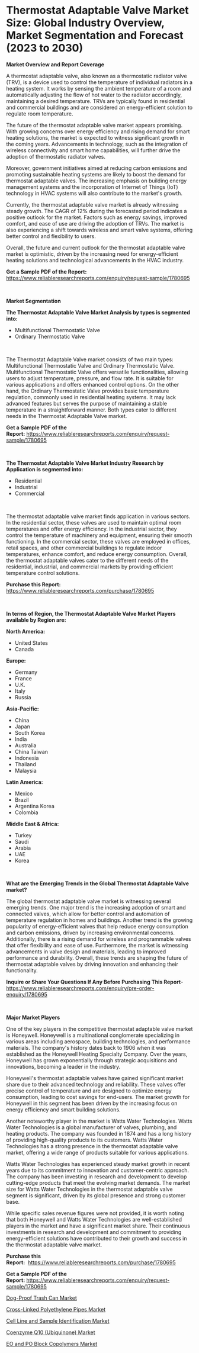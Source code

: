<p><h1>Thermostat Adaptable Valve Market Size: Global Industry Overview, Market Segmentation and Forecast (2023 to 2030)</h1></p><p><strong>Market Overview and Report Coverage</strong></p>
<p><p>A thermostat adaptable valve, also known as a thermostatic radiator valve (TRV), is a device used to control the temperature of individual radiators in a heating system. It works by sensing the ambient temperature of a room and automatically adjusting the flow of hot water to the radiator accordingly, maintaining a desired temperature. TRVs are typically found in residential and commercial buildings and are considered an energy-efficient solution to regulate room temperature.</p><p>The future of the thermostat adaptable valve market appears promising. With growing concerns over energy efficiency and rising demand for smart heating solutions, the market is expected to witness significant growth in the coming years. Advancements in technology, such as the integration of wireless connectivity and smart home capabilities, will further drive the adoption of thermostatic radiator valves.</p><p>Moreover, government initiatives aimed at reducing carbon emissions and promoting sustainable heating systems are likely to boost the demand for thermostat adaptable valves. The increasing emphasis on building energy management systems and the incorporation of Internet of Things (IoT) technology in HVAC systems will also contribute to the market's growth.</p><p>Currently, the thermostat adaptable valve market is already witnessing steady growth. The CAGR of 12% during the forecasted period indicates a positive outlook for the market. Factors such as energy savings, improved comfort, and ease of use are driving the adoption of TRVs. The market is also experiencing a shift towards wireless and smart valve systems, offering better control and flexibility to users.</p><p>Overall, the future and current outlook for the thermostat adaptable valve market is optimistic, driven by the increasing need for energy-efficient heating solutions and technological advancements in the HVAC industry.</p></p>
<p><strong>Get a Sample PDF of the Report:</strong> <a href="https://www.reliableresearchreports.com/enquiry/request-sample/1780695">https://www.reliableresearchreports.com/enquiry/request-sample/1780695</a></p>
<p>&nbsp;</p>
<p><strong>Market Segmentation</strong></p>
<p><strong>The Thermostat Adaptable Valve Market Analysis by types is segmented into:</strong></p>
<p><ul><li>Multifunctional Thermostatic Valve</li><li>Ordinary Thermostatic Valve</li></ul></p>
<p>&nbsp;</p>
<p><p>The Thermostat Adaptable Valve market consists of two main types: Multifunctional Thermostatic Valve and Ordinary Thermostatic Valve. Multifunctional Thermostatic Valve offers versatile functionalities, allowing users to adjust temperature, pressure, and flow rate. It is suitable for various applications and offers enhanced control options. On the other hand, the Ordinary Thermostatic Valve provides basic temperature regulation, commonly used in residential heating systems. It may lack advanced features but serves the purpose of maintaining a stable temperature in a straightforward manner. Both types cater to different needs in the Thermostat Adaptable Valve market.</p></p>
<p><strong>Get a Sample PDF of the Report:</strong>&nbsp;<a href="https://www.reliableresearchreports.com/enquiry/request-sample/1780695">https://www.reliableresearchreports.com/enquiry/request-sample/1780695</a></p>
<p>&nbsp;</p>
<p><strong>The Thermostat Adaptable Valve Market Industry Research by Application is segmented into:</strong></p>
<p><ul><li>Residential</li><li>Industrial</li><li>Commercial</li></ul></p>
<p>&nbsp;</p>
<p><p>The thermostat adaptable valve market finds application in various sectors. In the residential sector, these valves are used to maintain optimal room temperatures and offer energy efficiency. In the industrial sector, they control the temperature of machinery and equipment, ensuring their smooth functioning. In the commercial sector, these valves are employed in offices, retail spaces, and other commercial buildings to regulate indoor temperatures, enhance comfort, and reduce energy consumption. Overall, the thermostat adaptable valves cater to the different needs of the residential, industrial, and commercial markets by providing efficient temperature control solutions.</p></p>
<p><strong>Purchase this Report:</strong>&nbsp; <a href="https://www.reliableresearchreports.com/purchase/1780695">https://www.reliableresearchreports.com/purchase/1780695</a></p>
<p>&nbsp;</p>
<p><strong>In terms of Region, the Thermostat Adaptable Valve Market Players available by Region are:</strong></p>
<p>
    <p> <strong> North America: </strong>
        <ul>
            <li>United States</li>
            <li>Canada</li>
        </ul>
        </p> 
    <p> <strong> Europe: </strong>
        <ul>
            <li>Germany</li>
            <li>France</li>
            <li>U.K.</li>
            <li>Italy</li>
            <li>Russia</li>
        </ul>
        </p> 
    <p> <strong> Asia-Pacific: </strong>
        <ul>
            <li>China</li>
            <li>Japan</li>
            <li>South Korea</li>
            <li>India</li>
            <li>Australia</li>
            <li>China Taiwan</li>
            <li>Indonesia</li>
            <li>Thailand</li>
            <li>Malaysia</li>
        </ul>
        </p> 
    <p> <strong> Latin America: </strong>
        <ul>
            <li>Mexico</li>
            <li>Brazil</li>
            <li>Argentina Korea</li>
            <li>Colombia</li>
        </ul>
        </p> 
    <p> <strong> Middle East & Africa: </strong>
        <ul>
            <li>Turkey</li>
            <li>Saudi</li>
            <li>Arabia</li>
            <li>UAE</li>
            <li>Korea</li>
        </ul>
    </p>
    </p>
<p>&nbsp;</p>
<p><strong>What are the Emerging Trends in the Global Thermostat Adaptable Valve market?</strong></p>
<p><p>The global thermostat adaptable valve market is witnessing several emerging trends. One major trend is the increasing adoption of smart and connected valves, which allow for better control and automation of temperature regulation in homes and buildings. Another trend is the growing popularity of energy-efficient valves that help reduce energy consumption and carbon emissions, driven by increasing environmental concerns. Additionally, there is a rising demand for wireless and programmable valves that offer flexibility and ease of use. Furthermore, the market is witnessing advancements in valve design and materials, leading to improved performance and durability. Overall, these trends are shaping the future of thermostat adaptable valves by driving innovation and enhancing their functionality.</p></p>
<p><strong>Inquire or Share Your Questions If Any Before Purchasing This Report</strong>- <a href="https://www.reliableresearchreports.com/enquiry/pre-order-enquiry/1780695">https://www.reliableresearchreports.com/enquiry/pre-order-enquiry/1780695</a></p>
<p>&nbsp;</p>
<p><strong>Major Market Players</strong></p>
<p><p>One of the key players in the competitive thermostat adaptable valve market is Honeywell. Honeywell is a multinational conglomerate specializing in various areas including aerospace, building technologies, and performance materials. The company's history dates back to 1906 when it was established as the Honeywell Heating Specialty Company. Over the years, Honeywell has grown exponentially through strategic acquisitions and innovations, becoming a leader in the industry.</p><p>Honeywell's thermostat adaptable valves have gained significant market share due to their advanced technology and reliability. These valves offer precise control of temperature and are designed to optimize energy consumption, leading to cost savings for end-users. The market growth for Honeywell in this segment has been driven by the increasing focus on energy efficiency and smart building solutions.</p><p>Another noteworthy player in the market is Watts Water Technologies. Watts Water Technologies is a global manufacturer of valves, plumbing, and heating products. The company was founded in 1874 and has a long history of providing high-quality products to its customers. Watts Water Technologies has a strong presence in the thermostat adaptable valve market, offering a wide range of products suitable for various applications.</p><p>Watts Water Technologies has experienced steady market growth in recent years due to its commitment to innovation and customer-centric approach. The company has been investing in research and development to develop cutting-edge products that meet the evolving market demands. The market size for Watts Water Technologies in the thermostat adaptable valve segment is significant, driven by its global presence and strong customer base.</p><p>While specific sales revenue figures were not provided, it is worth noting that both Honeywell and Watts Water Technologies are well-established players in the market and have a significant market share. Their continuous investments in research and development and commitment to providing energy-efficient solutions have contributed to their growth and success in the thermostat adaptable valve market.</p></p>
<p><strong>Purchase this Report:</strong>&nbsp;&nbsp;<a href="https://www.reliableresearchreports.com/purchase/1780695">https://www.reliableresearchreports.com/purchase/1780695</a></p>
<p></p>
<p><strong>Get a Sample PDF of the Report:</strong>&nbsp;<a href="https://www.reliableresearchreports.com/enquiry/request-sample/1780695">https://www.reliableresearchreports.com/enquiry/request-sample/1780695</a></p>
<p><p><a href="https://www.linkedin.com/pulse/dog-proof-trash-can-market-challenges-opportunities-growth/">Dog-Proof Trash Can Market</a></p><p><a href="https://www.linkedin.com/pulse/cross-linked-polyethylene-pipes-market-insights-players/">Cross-Linked Polyethylene Pipes Market</a></p><p><a href="https://www.linkedin.com/pulse/cell-line-sample-identification-market-challenges-opportunities/">Cell Line and Sample Identification Market</a></p><p><a href="https://medium.com/@charvi.reportprime/coenzyme-q10-ubiquinone-market-insights-into-market-cagr-market-trends-and-growth-strategies-694f1b550eec">Coenzyme Q10 (Ubiquinone) Market</a></p><p><a href="https://medium.com/@vrahul.reportprime/analyzing-eo-and-po-block-copolymers-market-global-industry-perspective-and-forecast-2023-to-dd1adebab330">EO and PO Block Copolymers Market</a></p></p>